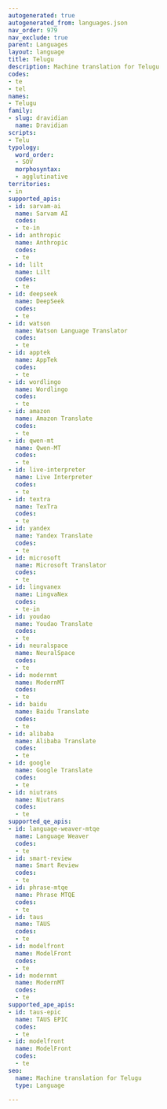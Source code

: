 ```yaml
---
autogenerated: true
autogenerated_from: languages.json
nav_order: 979
nav_exclude: true
parent: Languages
layout: language
title: Telugu
description: Machine translation for Telugu
codes:
- te
- tel
names:
- Telugu
family:
- slug: dravidian
  name: Dravidian
scripts:
- Telu
typology:
  word_order:
  - SOV
  morphosyntax:
  - agglutinative
territories:
- in
supported_apis:
- id: sarvam-ai
  name: Sarvam AI
  codes:
  - te-in
- id: anthropic
  name: Anthropic
  codes:
  - te
- id: lilt
  name: Lilt
  codes:
  - te
- id: deepseek
  name: DeepSeek
  codes:
  - te
- id: watson
  name: Watson Language Translator
  codes:
  - te
- id: apptek
  name: AppTek
  codes:
  - te
- id: wordlingo
  name: Wordlingo
  codes:
  - te
- id: amazon
  name: Amazon Translate
  codes:
  - te
- id: qwen-mt
  name: Qwen-MT
  codes:
  - te
- id: live-interpreter
  name: Live Interpreter
  codes:
  - te
- id: textra
  name: TexTra
  codes:
  - te
- id: yandex
  name: Yandex Translate
  codes:
  - te
- id: microsoft
  name: Microsoft Translator
  codes:
  - te
- id: lingvanex
  name: LingvaNex
  codes:
  - te-in
- id: youdao
  name: Youdao Translate
  codes:
  - te
- id: neuralspace
  name: NeuralSpace
  codes:
  - te
- id: modernmt
  name: ModernMT
  codes:
  - te
- id: baidu
  name: Baidu Translate
  codes:
  - te
- id: alibaba
  name: Alibaba Translate
  codes:
  - te
- id: google
  name: Google Translate
  codes:
  - te
- id: niutrans
  name: Niutrans
  codes:
  - te
supported_qe_apis:
- id: language-weaver-mtqe
  name: Language Weaver
  codes:
  - te
- id: smart-review
  name: Smart Review
  codes:
  - te
- id: phrase-mtqe
  name: Phrase MTQE
  codes:
  - te
- id: taus
  name: TAUS
  codes:
  - te
- id: modelfront
  name: ModelFront
  codes:
  - te
- id: modernmt
  name: ModernMT
  codes:
  - te
supported_ape_apis:
- id: taus-epic
  name: TAUS EPIC
  codes:
  - te
- id: modelfront
  name: ModelFront
  codes:
  - te
seo:
  name: Machine translation for Telugu
  type: Language

---
```


